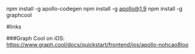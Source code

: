 npm install -g apollo-codegen
npm install -g apollo@1.9
npm install -g graphcool


#links

###Graph Cool on iOS:
https://www.graph.cool/docs/quickstart/frontend/ios/apollo-nohcao8loo
